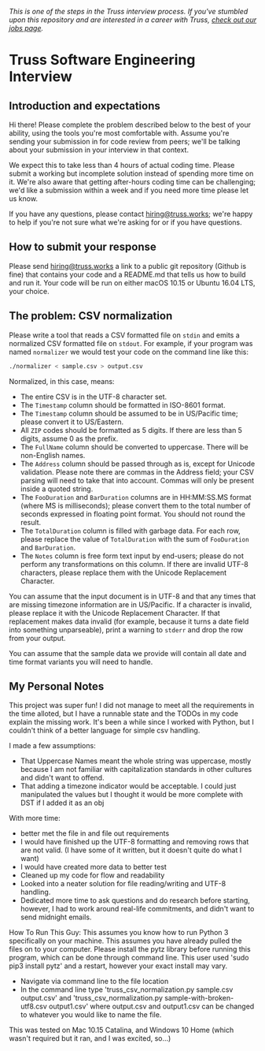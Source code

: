 _This is one of the steps in the Truss interview process. If you've
stumbled upon this repository and are interested in a career with
Truss, [check out our jobs page](https://truss.works/jobs)._

# Truss Software Engineering Interview

## Introduction and expectations

Hi there! Please complete the problem described below to the best of
your ability, using the tools you're most comfortable with. Assume
you're sending your submission in for code review from peers;
we'll be talking about your submission in your interview in that
context.

We expect this to take less than 4 hours of actual coding time. Please
submit a working but incomplete solution instead of spending more time
on it. We're also aware that getting after-hours coding time can be
challenging; we'd like a submission within a week and if you need more
time please let us know.

If you have any questions, please contact hiring@truss.works; we're
happy to help if you're not sure what we're asking for or if you have
questions.

## How to submit your response

Please send hiring@truss.works a link to a public git repository
(Github is fine) that contains your code and a README.md that tells us
how to build and run it. Your code will be run on either macOS 10.15
or Ubuntu 16.04 LTS, your choice.

## The problem: CSV normalization

Please write a tool that reads a CSV formatted file on `stdin` and
emits a normalized CSV formatted file on `stdout`. For example, if
your program was named `normalizer` we would test your code on the
command line like this:

```sh
./normalizer < sample.csv > output.csv
```

Normalized, in this case, means:

* The entire CSV is in the UTF-8 character set.
* The `Timestamp` column should be formatted in ISO-8601 format.
* The `Timestamp` column should be assumed to be in US/Pacific time;
  please convert it to US/Eastern.
* All `ZIP` codes should be formatted as 5 digits. If there are less
  than 5 digits, assume 0 as the prefix.
* The `FullName` column should be converted to uppercase. There will be
  non-English names.
* The `Address` column should be passed through as is, except for
  Unicode validation. Please note there are commas in the Address
  field; your CSV parsing will need to take that into account. Commas
  will only be present inside a quoted string.
* The `FooDuration` and `BarDuration` columns are in HH:MM:SS.MS
  format (where MS is milliseconds); please convert them to the
  total number of seconds expressed in floating point format.
  You should not round the result.
* The `TotalDuration` column is filled with garbage data. For each
  row, please replace the value of `TotalDuration` with the sum of
  `FooDuration` and `BarDuration`.
* The `Notes` column is free form text input by end-users; please do
  not perform any transformations on this column. If there are invalid
  UTF-8 characters, please replace them with the Unicode Replacement
  Character.

You can assume that the input document is in UTF-8 and that any times
that are missing timezone information are in US/Pacific. If a
character is invalid, please replace it with the Unicode Replacement
Character. If that replacement makes data invalid (for example,
because it turns a date field into something unparseable), print a
warning to `stderr` and drop the row from your output.

You can assume that the sample data we provide will contain all date
and time format variants you will need to handle.

## My Personal Notes

This project was super fun! I did not manage to meet all the requirements in the time alloted, but I have a runnable state and the TODOs in my code explain the missing work. It's been a while since I worked with Python, but I couldn't think of a better language for simple csv handling.

I made a few assumptions:
* That Uppercase Names meant the whole string was uppercase, mostly because I am not familiar with capitalization standards in other cultures and didn't want to offend.
* That adding a timezone indicator would be acceptable. I could just manipulated the values but I thought it would be more complete with DST if I added it as an obj

With more time:
* better met the file in and file out requirements
* I would have finished up the UTF-8 formatting and removing rows that are not valid. (I have some of it written, but it doesn't quite do what I want)
* I would have created more data to better test
* Cleaned up my code for flow and readability
* Looked into a neater solution for file reading/writing and UTF-8 handling. 
* Dedicated more time to ask questions and do research before starting, however, I had to work around real-life commitments, and didn't want to send midnight emails.

How To Run This Guy:
This assumes you know how to run Python 3 specifically on your machine.
This assumes you have already pulled the files on to your computer.
Please install the pytz library before running this program, which can be done through command line. This user used 'sudo pip3 install pytz' and a restart, however your exact install may vary.
* Navigate via command line to the file location
* In the command line type 'truss_csv_normalization.py sample.csv output.csv' and 'truss_csv_normalization.py sample-with-broken-utf8.csv output1.csv' where output.csv and output1.csv can be changed to whatever you would like to name the file.

This was tested on Mac 10.15 Catalina, and Windows 10 Home (which wasn't required but it ran, and I was excited, so...)